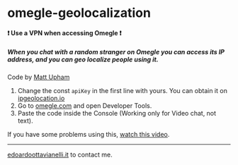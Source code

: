 # omegle-geolocalization

**❗ Use a VPN when accessing Omegle ❗**

##### When you chat with a random stranger on Omegle you can access its IP address, and you can geo localize people using it.

Code by [Matt Upham](https://mattupham.com/)

1. Change the const `apiKey` in the first line with yours. You can obtain it on [ipgeolocation.io](https://ipgeolocation.io/)
2. Go to [omegle.com](omegle.com) and open Developer Tools.
3. Paste the code inside the Console (Working only for Video chat, not text).

If you have some problems using this, [watch this video](https://www.youtube.com/watch?v=fN9cWpY5zUc).

--------

[edoardoottavianelli.it](https://www.edoardoottavianelli.it/) to contact me.
